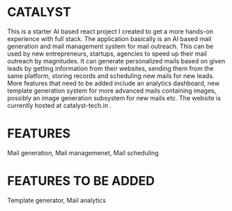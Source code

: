 # CATALYST 

This is a starter AI based react project I created to get a more hands-on experience with full stack. The application basically is an AI based mail generation and mail management system for mail outreach. This can be used by new entrepreneurs, startups, agencies to speed up their mail outreach by magnitudes. It can generate personalized mails based on given leads by getting information from their websites, sending them from the same platform, storing records and scheduling new mails for new leads. More features that need to be added include an analytics dashboard, new template generation system for more advanced mails containing images, possibly an image generation subsystem for new mails etc. The website is currently hosted at catalyst-tech.in .

# FEATURES
Mail generation,
Mail managemenet,
Mail scheduling

# FEATURES TO BE ADDED
Template generator,
Mail analytics

